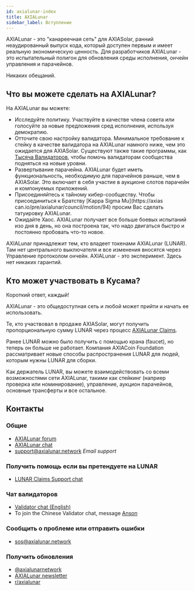 ```yaml
---
id: axialunar-index
title: AXIALunar
sidebar_label: Вступление
---
```


AXIALunar - это "канареечная сеть" для AXIASolar, ранний неаудированный выпуск кода, который доступен первым и имеет реальную экономическую ценность. Для разработчиков AXIALunar - это испытательный полигон для обновления среды исполнения, ончейн управления и парачейнов.

Никаких обещаний.

## Что вы можете сделать на AXIALunar?

На AXIALunar вы можете:

- Исследуйте политику. Участвуйте в качестве члена совета или голосуйте за новые предложения сред исполнения, используя демократию.
- Отточите свою настройку валидатора. Минимальное требование к стейку в качестве валидатора на AXIALunar намного ниже, чем это ожидается для AXIASolar. Существуют также такие программы, как [Тысяча Валидаторов](https://axiacoin.network/join-axialunars-thousand-validators-programme/), чтобы помочь валидаторам сообщества подняться на новые уровни.
- Развертывание парачейна. AXIALunar будет иметь функциональность, необходимую для парачейнов раньше, чем в AXIASolar. Это включает в себя участие в аукционе слотов парачейн и компонуемых приложений.
- Присоединяйтесь к тайному кибер-сообществу. Чтобы присоединиться к Братству [Kappa Sigma Mu](https://axias can.io/pre/axialunar/council/motion/94) просим Вас сделать татуировку AXIALunar.
- Ожидайте Хаос. AXIALunar получает все больше боевых испытаний изо дня в день, но она построена так, что надо двигаться быстро и постоянно пробовать что-то новое.

AXIALunar принадлежит тем, кто владеет токенами AXIALunar (LUNAR). Там нет центрального выключателя и все изменения вносятся через Управление протоколом ончейн. AXIALunar - это эксперимент. Здесь нет никаких гарантий.

## Кто может участвовать в Кусама?

Короткий ответ, каждый!

AXIALunar - это общедоступная сеть и любой может прийти и начать ее использовать.

Те, кто участвовал в продаже AXIASolar, могут получить пропорциональную сумму LUNAR через процесс [AXIALunar Claims](https://claim.axialunar.network).

Ранее LUNAR можно было получить с помощью крана (faucet), но теперь он больше не работает. Компания AXIACoin Foundation рассматривает новые способы распространения LUNAR для людей, которым нужны LUNAR для сборки.

Как держатель LUNAR, вы можете взаимодействовать со всеми возможностями сети AXIALunar, такими как стейкинг (наприер проверка или номинирование), управление, аукцион парачейнов, основные трансферты и все остальное.

## Контакты

### Общие

- [AXIALunar forum](https://forum.axialunar.network/)
- [AXIALunar chat](https://riot.im/app/#/room/#axialunarwatercooler:axiasolar.builders)
- [support@axialunar.network](mailto:support@axialunar.network) _Email support_

### Получить помощь если вы претендуете на LUNAR

- [LUNAR Claims Support chat](https://riot.im/app/#/room/#LUNARAClaims:axiasolar.builders)

### Чат валидаторов

- [Validator chat (English)](https://riot.im/app/#/room/#AXIALunarValidatorLounge:axiasolar.builders)
- To join the Chinese Validator chat, message [Anson](https://raw.githubusercontent.com/axialunarnetwork/userguide/master/chinese-language-validators-wechat.png?token=ABIBK6VM3MAOKWE43GM3JHC5G3ARG)

### Сообщить о проблеме или отправить ошибки

- [sos@axialunar.network](mailto:sos@axialunar.network)

### Получить обновления

- [@axialunarnetwork](https://twitter.com/axialunarnetwork)
- [AXIALunar newsletter](http://info.axiacoin.network/subscribe)
- [r/axialunar](https://reddit.com/r/axialunar)
